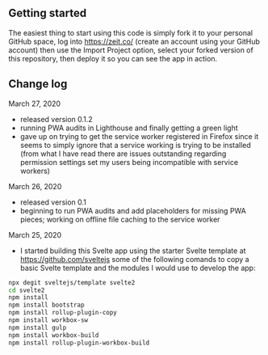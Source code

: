 ## Getting started
The easiest thing to start using this code is simply fork it to your personal GitHub space, log into https://zeit.co/ (create an account using your GitHub account) then use the Import Project option, select your forked version of this repository, then deploy it so you can see the app in action.

## Change log

March 27, 2020
- released version 0.1.2
- running PWA audits in Lighthouse and finally getting a green light
- gave up on trying to get the service worker registered in Firefox since it seems to simply ignore that a service working is trying to be installed (from what I have read there are issues outstanding regarding permission settings set my users being incompatible with service workers)

March 26, 2020
- released version 0.1
- beginning to run PWA audits and add placeholders for missing PWA pieces; working on offline file caching to the service worker

March 25, 2020
- I started building this Svelte app using the starter Svelte template at https://github.com/sveltejs some of the following comands to copy a basic Svelte template and the modules I would use to develop the app:
```bash
npx degit sveltejs/template svelte2
cd svelte2
npm install
npm install bootstrap
npm install rollup-plugin-copy
npm install workbox-sw
npm install gulp
npm install workbox-build
npm install rollup-plugin-workbox-build
```
